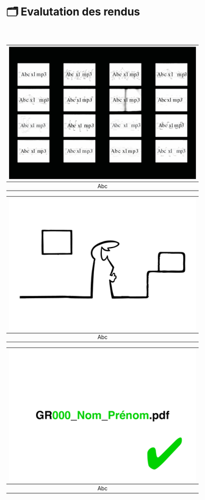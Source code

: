 # 🗂️ Evalutation des rendus

### &nbsp;


|![](links/Eval19.gif) |
|:---:|
| Abc | 

|![](links/Eval2.gif) |
|:---:|
| Abc | 

|![](links/Eval7.gif) |
|:---:|
| Abc |